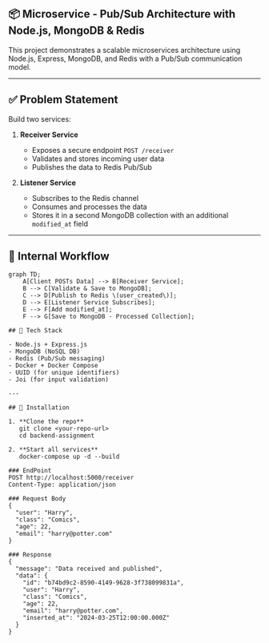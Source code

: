 ## 📦 Microservice - Pub/Sub Architecture with Node.js, MongoDB & Redis

This project demonstrates a scalable microservices architecture using Node.js, Express, MongoDB, and Redis with a Pub/Sub communication model.

---

## ✅ Problem Statement

Build two services:

1. **Receiver Service**  
   - Exposes a secure endpoint `POST /receiver`
   - Validates and stores incoming user data
   - Publishes the data to Redis Pub/Sub

2. **Listener Service**  
   - Subscribes to the Redis channel
   - Consumes and processes the data
   - Stores it in a second MongoDB collection with an additional `modified_at` field

---

## 🔧 Internal Workflow
```mermaid
graph TD;
    A[Client POSTs Data] --> B[Receiver Service];
    B --> C[Validate & Save to MongoDB];
    C --> D[Publish to Redis \(user_created\)]; 
    D --> E[Listener Service Subscribes];
    E --> F[Add modified_at];
    F --> G[Save to MongoDB - Processed Collection];

## 🧱 Tech Stack

- Node.js + Express.js
- MongoDB (NoSQL DB)
- Redis (Pub/Sub messaging)
- Docker + Docker Compose
- UUID (for unique identifiers)
- Joi (for input validation)

---

## 🔧 Installation

1. **Clone the repo**
   git clone <your-repo-url>
   cd backend-assignment

2. **Start all services**
   docker-compose up -d --build

### EndPoint
POST http://localhost:5000/receiver
Content-Type: application/json

### Request Body
{
  "user": "Harry",
  "class": "Comics",
  "age": 22,
  "email": "harry@potter.com"
}

### Response
{
  "message": "Data received and published",
  "data": {
    "id": "b74bd9c2-8590-4149-9628-3f738099831a",
    "user": "Harry",
    "class": "Comics",
    "age": 22,
    "email": "harry@potter.com",
    "inserted_at": "2024-03-25T12:00:00.000Z"
  }
}

